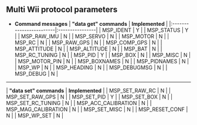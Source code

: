## Multi Wii protocol parameters ##

  * **Command messages**
| **"data get" commands** | **Implemented** |
|:------------------------|:----------------|
| MSP\_IDENT     | Y |
| MSP\_STATUS    | Y |
| MSP\_RAW\_IMU   | N |
| MSP\_SERVO     | N |
| MSP\_MOTOR     | N |
| MSP\_RC        | N |
| MSP\_RAW\_GPS   | N |
| MSP\_COMP\_GPS  | N |
| MSP\_ATTITUDE  | N |
| MSP\_ALTITUDE  | N |
| MSP\_BAT       | N |
| MSP\_RC\_TUNING | N |
| MSP\_PID       | Y |
| MSP\_BOX       | N |
| MSP\_MISC      | N |
| MSP\_MOTOR\_PIN | N |
| MSP\_BOXNAMES  | N |
| MSP\_PIDNAMES  | N |
| MSP\_WP        | N |
| MSP\_HEADING   | N |
| MSP\_DEBUGMSG  | N |
| MSP\_DEBUG     | N |
---
| **"data set" commands** | **Implemented** |
| MSP\_SET\_RAW\_RC        | N |
| MSP\_SET\_RAW\_GPS       | N |
| MSP\_SET\_PID           | Y |
| MSP\_SET\_BOX           | N |
| MSP\_SET\_RC\_TUNING     | N |
| MSP\_ACC\_CALIBRATION   | N |
| MSP\_MAG\_CALIBRATION   | N |
| MSP\_SET\_MISC          | N |
| MSP\_RESET\_CONF        | N |
| MSP\_WP\_SET            | N |